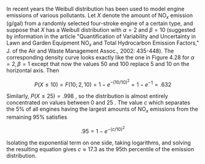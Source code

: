 In recent years the Weibull distribution has been used to model engine emissions of various pollutants. Let $X$ denote the amount of ${\mathrm{{NO}}}_{x}$ emission $\left( {\mathrm{g}/\mathrm{{gal}}}\right)$ from a randomly selected four-stroke engine of a certain type, and suppose that $X$ has a Weibull distribution with $\alpha = 2$ and $\beta = {10}$ (suggested by information in the article "Quantification of Variability and Uncertainty in Lawn and Garden Equipment ${\mathrm{{NO}}}_{x}$ and Total Hydrocarbon Emission Factors," J. of the Air and Waste Management Assoc., 2002: 435-448). The corresponding density curve looks exactly like the one in Figure 4.28 for $\alpha = 2,\beta = 1$ except that now the values 50 and 100 replace 5 and 10 on the horizontal axis. Then

$$
P\left( {X \leq {10}}\right) = F\left( {{10};2,{10}}\right) = 1 - {e}^{-{\left( {10}/{10}\right) }^{2}} = 1 - {e}^{-1} = {.632}
$$

Similarly, $P\left( {X \leq {25}}\right) = {.998}$ , so the distribution is almost entirely concentrated on values between 0 and 25 . The value $c$ which separates the $5\%$ of all engines having the largest amounts of ${\mathrm{{NO}}}_{x}$ emissions from the remaining ${95}\%$ satisfies

$$
{.95} = 1 - {e}^{-{\left( c/{10}\right) }^{2}}
$$

Isolating the exponential term on one side, taking logarithms, and solving the resulting equation gives $c \approx {17.3}$ as the 95th percentile of the emission distribution.
